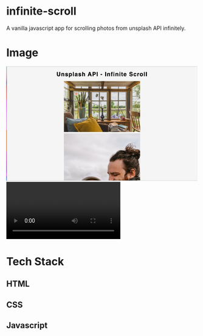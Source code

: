 # infinite-scroll

A vanilla javascript app for scrolling photos from unsplash API infinitely.

# Image

![picture1](Picture1.png) 
![recording](screen.mov)

# Tech Stack
## HTML
## CSS
## Javascript
